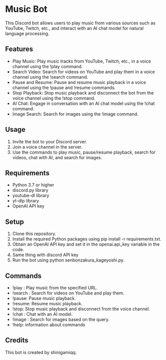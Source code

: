 # Music Bot

This Discord bot allows users to play music from various sources such as YouTube, Twitch, etc., and interact with an AI chat model for natural language processing.

## Features

- Play Music: Play music tracks from YouTube, Twitch, etc., in a voice channel using the !play <url> command.
- Search Video: Search for videos on YouTube and play them in a voice channel using the !search <name> command.
- Pause and Resume: Pause and resume music playback in a voice channel using the !pause and !resume commands.
- Stop Playback: Stop music playback and disconnect the bot from the voice channel using the !stop command.
- AI Chat: Engage in conversation with an AI chat model using the !chat <message> command.
- Image Search: Search for images using the !image <query> command.

## Usage

1. Invite the bot to your Discord server.
2. Join a voice channel in the server.
3. Use the commands to play music, pause/resume playback, search for videos, chat with AI, and search for images.

## Requirements

- Python 3.7 or higher
- discord.py library
- youtube-dl library
- yt-dlp library
- OpenAI API key

## Setup

1. Clone this repository.
2. Install the required Python packages using pip install -r requirements.txt.
3. Obtain an OpenAI API key and set it in the openai.api_key variable in the code.
4. Same thing with discord API key
5. Run the bot using python senbonzakura_kageyoshi.py.

## Commands

- !play <url>: Play music from the specified URL.
- !search <name>: Search for videos on YouTube and play them.
- !pause: Pause music playback.
- !resume: Resume music playback.
- !stop: Stop music playback and disconnect from the voice channel.
- !chat <message>: Chat with an AI model.
- !image <query>: Search for images based on the query.
- !help: information about commands

## Credits

This bot is created by shinigamiqq.
